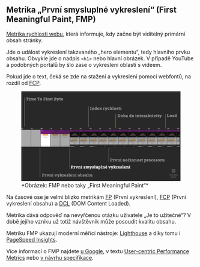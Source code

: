 ## Metrika „První smysluplné vykreslení“ (First Meaningful Paint, FMP)

[Metrika rychlosti webu](metriky-rychlosti.md), která informuje, kdy začne být viditelný primární obsah stránky.

Jde o událost vykreslení takzvaného „hero elementu“, tedy hlavního prvku obsahu. Obvykle jde o nadpis `<h1>` nebo hlavní obrázek. V případě YouTube a podobných portálů by šlo zase o vykreslení oblasti s videem.

Pokud jde o text, čeká se zde na stažení a vykreslení pomocí webfontů, na rozdíl od [FCP](metrika-fcp.md).

<figure>
<img src="../dist/images/original/metrika-fmp.jpg" alt="FMP">
<figcaption markdown="1">
*Obrázek: FMP nebo taky „First Meaningful Paint“*
</figcaption>
</figure>

Na časové ose je velmi blízko metrikám [FP](metrika-fp.md) (První vykreslení), [FCP](metrika-fcp.md) (První vykreslení obsahu) a [DCL](udalost-dcl.md) (DOM Content Loaded).

Metrika dává odpověď na nevyřčenou otázku uživatele „Je to užitečné“? V době jejího vzniku už totiž návštěvník může posoudit kvalitu obsahu.

Metriku FMP ukazují moderní měřící nástroje: [Lighthouse](lighthouse.md) a díky tomu i [PageSpeed Insights](pagespeed-insights.md).

Více informací o FMP najdete [u Google](https://developers.google.com/web/tools/lighthouse/audits/first-meaningful-paint), v textu [User-centric Performance Metrics](https://developers.google.com/web/fundamentals/performance/user-centric-performance-metrics#first_meaningful_paint_and_hero_element_timing) nebo [v návrhu specifikace](https://docs.google.com/document/d/1BR94tJdZLsin5poeet0XoTW60M0SjvOJQttKT-JK8HI/view).

<!-- AdSnippet -->
